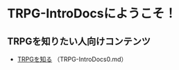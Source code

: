 # TRPG-IntroDocsにようこそ！

## TRPGを知りたい人向けコンテンツ

* [TRPGを知る](https://github.com/Medetashi007/TRPG-IntroDocs/blob/main/TRPG-IntroDocs0.md) （TRPG-IntroDocs0.md）

